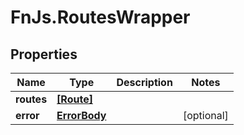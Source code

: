 # FnJs.RoutesWrapper

## Properties
Name | Type | Description | Notes
------------ | ------------- | ------------- | -------------
**routes** | [**[Route]**](Route.md) |  | 
**error** | [**ErrorBody**](ErrorBody.md) |  | [optional] 


